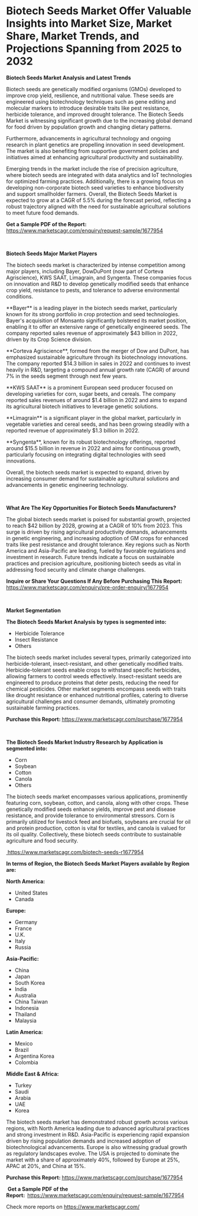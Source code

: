 <p><h1>Biotech Seeds Market Offer Valuable Insights into Market Size, Market Share, Market Trends, and Projections Spanning from 2025 to 2032</h1></p><p><strong>Biotech Seeds Market Analysis and Latest Trends</strong></p>
<p><p>Biotech seeds are genetically modified organisms (GMOs) developed to improve crop yield, resilience, and nutritional value. These seeds are engineered using biotechnology techniques such as gene editing and molecular markers to introduce desirable traits like pest resistance, herbicide tolerance, and improved drought tolerance. The Biotech Seeds Market is witnessing significant growth due to the increasing global demand for food driven by population growth and changing dietary patterns. </p><p>Furthermore, advancements in agricultural technology and ongoing research in plant genetics are propelling innovation in seed development. The market is also benefiting from supportive government policies and initiatives aimed at enhancing agricultural productivity and sustainability. </p><p>Emerging trends in the market include the rise of precision agriculture, where biotech seeds are integrated with data analytics and IoT technologies for optimized farming practices. Additionally, there is a growing focus on developing non-corporate biotech seed varieties to enhance biodiversity and support smallholder farmers. Overall, the Biotech Seeds Market is expected to grow at a CAGR of 5.5% during the forecast period, reflecting a robust trajectory aligned with the need for sustainable agricultural solutions to meet future food demands.</p></p>
<p><strong>Get a Sample PDF of the Report:&nbsp;</strong> <a href="https://www.marketscagr.com/enquiry/request-sample/1677954?utm_campaign=3440&utm_medium=2&utm_source=Github&utm_content=ia&utm_term=30032025&utm_id=biotech-seeds">https://www.marketscagr.com/enquiry/request-sample/1677954</a></p>
<p>&nbsp;</p>
<p><strong>Biotech Seeds Major Market Players</strong></p>
<p><p>The biotech seeds market is characterized by intense competition among major players, including Bayer, DowDuPont (now part of Corteva Agriscience), KWS SAAT, Limagrain, and Syngenta. These companies focus on innovation and R&D to develop genetically modified seeds that enhance crop yield, resistance to pests, and tolerance to adverse environmental conditions.</p><p>**Bayer** is a leading player in the biotech seeds market, particularly known for its strong portfolio in crop protection and seed technologies. Bayer's acquisition of Monsanto significantly bolstered its market position, enabling it to offer an extensive range of genetically engineered seeds. The company reported sales revenue of approximately $43 billion in 2022, driven by its Crop Science division.</p><p>**Corteva Agriscience**, formed from the merger of Dow and DuPont, has emphasized sustainable agriculture through its biotechnology innovations. The company reported $14.3 billion in sales in 2022 and continues to invest heavily in R&D, targeting a compound annual growth rate (CAGR) of around 7% in the seeds segment through next few years.</p><p>**KWS SAAT** is a prominent European seed producer focused on developing varieties for corn, sugar beets, and cereals. The company reported sales revenues of around $1.4 billion in 2022 and aims to expand its agricultural biotech initiatives to leverage genetic solutions.</p><p>**Limagrain** is a significant player in the global market, particularly in vegetable varieties and cereal seeds, and has been growing steadily with a reported revenue of approximately $1.3 billion in 2022. </p><p>**Syngenta**, known for its robust biotechnology offerings, reported around $15.5 billion in revenue in 2022 and aims for continuous growth, particularly focusing on integrating digital technologies with seed innovations.</p><p>Overall, the biotech seeds market is expected to expand, driven by increasing consumer demand for sustainable agricultural solutions and advancements in genetic engineering technology.</p></p>
<p>&nbsp;</p>
<p><strong>What Are The Key Opportunities For Biotech Seeds Manufacturers?</strong></p>
<p><p>The global biotech seeds market is poised for substantial growth, projected to reach $42 billion by 2028, growing at a CAGR of 10% from 2023. This surge is driven by rising agricultural productivity demands, advancements in genetic engineering, and increasing adoption of GM crops for enhanced traits like pest resistance and drought tolerance. Key regions such as North America and Asia-Pacific are leading, fueled by favorable regulations and investment in research. Future trends indicate a focus on sustainable practices and precision agriculture, positioning biotech seeds as vital in addressing food security and climate change challenges.</p></p>
<p><strong>Inquire or Share Your Questions If Any Before Purchasing This Report:</strong> <a href="https://www.marketscagr.com/enquiry/pre-order-enquiry/1677954?utm_campaign=3440&utm_medium=2&utm_source=Github&utm_content=ia&utm_term=30032025&utm_id=biotech-seeds">https://www.marketscagr.com/enquiry/pre-order-enquiry/1677954</a></p>
<p>&nbsp;</p>
<p><strong>Market Segmentation</strong></p>
<p><strong>The Biotech Seeds Market Analysis by types is segmented into:</strong></p>
<p><ul><li>Herbicide Tolerance</li><li>Insect Resistance</li><li>Others</li></ul></p>
<p><p>The biotech seeds market includes several types, primarily categorized into herbicide-tolerant, insect-resistant, and other genetically modified traits. Herbicide-tolerant seeds enable crops to withstand specific herbicides, allowing farmers to control weeds effectively. Insect-resistant seeds are engineered to produce proteins that deter pests, reducing the need for chemical pesticides. Other market segments encompass seeds with traits like drought resistance or enhanced nutritional profiles, catering to diverse agricultural challenges and consumer demands, ultimately promoting sustainable farming practices.</p></p>
<p><strong>Purchase this Report:&nbsp;</strong><a href="https://www.marketscagr.com/purchase/1677954?utm_campaign=3440&utm_medium=2&utm_source=Github&utm_content=ia&utm_term=30032025&utm_id=biotech-seeds">https://www.marketscagr.com/purchase/1677954</a></p>
<p>&nbsp;</p>
<p><strong>The Biotech Seeds Market Industry Research by Application is segmented into:</strong></p>
<p><ul><li>Corn</li><li>Soybean</li><li>Cotton</li><li>Canola</li><li>Others</li></ul></p>
<p><p>The biotech seeds market encompasses various applications, prominently featuring corn, soybean, cotton, and canola, along with other crops. These genetically modified seeds enhance yields, improve pest and disease resistance, and provide tolerance to environmental stressors. Corn is primarily utilized for livestock feed and biofuels, soybeans are crucial for oil and protein production, cotton is vital for textiles, and canola is valued for its oil quality. Collectively, these biotech seeds contribute to sustainable agriculture and food security.</p></p>
<p><a href="https://www.marketscagr.com/biotech-seeds-r1677954?utm_campaign=3440&utm_medium=2&utm_source=Github&utm_content=ia&utm_term=30032025&utm_id=biotech-seeds">&nbsp;https://www.marketscagr.com/biotech-seeds-r1677954</a></p>
<p><strong>In terms of Region, the Biotech Seeds Market Players available by Region are:</strong></p>
<p>
    <p> <strong> North America: </strong>
        <ul>
            <li>United States</li>
            <li>Canada</li>
        </ul>
        </p> 
    <p> <strong> Europe: </strong>
        <ul>
            <li>Germany</li>
            <li>France</li>
            <li>U.K.</li>
            <li>Italy</li>
            <li>Russia</li>
        </ul>
        </p> 
    <p> <strong> Asia-Pacific: </strong>
        <ul>
            <li>China</li>
            <li>Japan</li>
            <li>South Korea</li>
            <li>India</li>
            <li>Australia</li>
            <li>China Taiwan</li>
            <li>Indonesia</li>
            <li>Thailand</li>
            <li>Malaysia</li>
        </ul>
        </p> 
    <p> <strong> Latin America: </strong>
        <ul>
            <li>Mexico</li>
            <li>Brazil</li>
            <li>Argentina Korea</li>
            <li>Colombia</li>
        </ul>
        </p> 
    <p> <strong> Middle East & Africa: </strong>
        <ul>
            <li>Turkey</li>
            <li>Saudi</li>
            <li>Arabia</li>
            <li>UAE</li>
            <li>Korea</li>
        </ul>
    </p>
    </p>
<p><p>The biotech seeds market has demonstrated robust growth across various regions, with North America leading due to advanced agricultural practices and strong investment in R&D. Asia-Pacific is experiencing rapid expansion driven by rising population demands and increased adoption of biotechnological advancements. Europe is also witnessing gradual growth as regulatory landscapes evolve. The USA is projected to dominate the market with a share of approximately 40%, followed by Europe at 25%, APAC at 20%, and China at 15%.</p></p>
<p><strong>Purchase this Report: </strong><a href="https://www.marketscagr.com/purchase/1677954?utm_campaign=3440&utm_medium=2&utm_source=Github&utm_content=ia&utm_term=30032025&utm_id=biotech-seeds">https://www.marketscagr.com/purchase/1677954</a></p>
<p>&nbsp;<strong>Get a Sample PDF of the Report:&nbsp;&nbsp;</strong><a href="https://www.marketscagr.com/enquiry/request-sample/1677954?utm_campaign=3440&utm_medium=2&utm_source=Github&utm_content=ia&utm_term=30032025&utm_id=biotech-seeds">https://www.marketscagr.com/enquiry/request-sample/1677954</a></p>
<p><strong></strong></p>
<p>Check more reports on <a href="https://www.marketscagr.com/?utm_campaign=3440&utm_medium=2&utm_source=Github&utm_content=ia&utm_term=30032025&utm_id=biotech-seeds">https://www.marketscagr.com/</a></p>